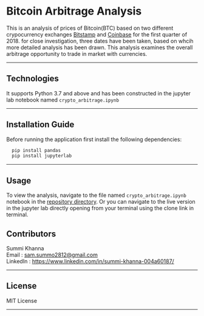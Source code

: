 # Bitcoin Arbitrage Analysis
This is an analysis of prices of Bitcoin(BTC) based on two different crypocurrency exchanges [Bitstamp](https://www.bitstamp.net/) and [Coinbase](https://www.coinbase.com/) for the first quarter of 2018. for close investigation, three dates have been taken, based on whcih more detailed analysis has been drawn. This analysis examines the overall arbitrage opportunity to trade in market with currencies.

---

## Technologies

It supports Python 3.7 and above and has been constructed in the jupyter lab notebook named ```crypto_arbitrage.ipynb```


---

## Installation Guide

Before running the application first install the following dependencies:

```python
  pip install pandas
  pip install jupyterlab
```
---

## Usage

To view the analysis, navigate to the file named ```crypto_arbitrage.ipynb``` notebook in the [repository directory](https://github.com/Summi-Khanna/Challenge-3). Or you can navigate to the live version in the jupyter lab directly opening from your terminal using the clone link in terminal.



## Contributors
 
Summi Khanna  
Email : sam.summo2812@gmail.com  
LinkedIn : https://www.linkedin.com/in/summi-khanna-004a60187/

---

## License

MIT License

---
